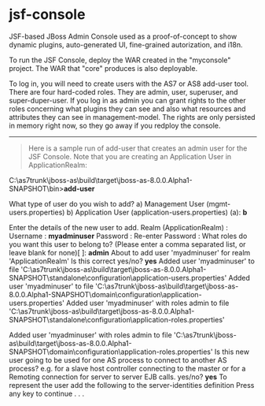 jsf-console
===========

JSF-based JBoss Admin Console used as a proof-of-concept to show dynamic plugins, auto-generated UI, fine-grained autorization, and i18n.

To run the JSF Console, deploy the WAR created in the "myconsole" project.  The WAR that "core" produces is also deployable.

To log in, you will need to create users with the AS7 or AS8 add-user tool.  There are four hard-coded roles.  They are admin, user, superuser, and super-duper-user.  If you log in as admin you can grant rights to the other roles concerning what plugins they can see and also what resources and attributes they can see in management-model. The rights are only persisted in memory right now, so they go away if you redploy the console.

---
>Here is a sample run of add-user that creates an admin user for the JSF Console.  Note that you are creating an Application User in ApplicationRealm:

C:\as7trunk\jboss-as\build\target\jboss-as-8.0.0.Alpha1-SNAPSHOT\bin>__add-user__

What type of user do you wish to add?
 a) Management User (mgmt-users.properties)
 b) Application User (application-users.properties)
(a): __b__

Enter the details of the new user to add.
Realm (ApplicationRealm) :
Username : __myadminuser__
Password :
Re-enter Password :
What roles do you want this user to belong to? (Please enter a comma
separated list, or leave blank for none)[  ]: __admin__
About to add user 'myadminuser' for realm 'ApplicationRealm'
Is this correct yes/no? __yes__
Added user 'myadminuser' to file
'C:\as7trunk\jboss-as\build\target\jboss-as-8.0.0.Alpha1-SNAPSHOT\standalone\configuration\application-users.properties'
Added user 'myadminuser' to file
'C:\as7trunk\jboss-as\build\target\jboss-as-8.0.0.Alpha1-SNAPSHOT\domain\configuration\application-users.properties'
Added user 'myadminuser' with roles admin to file
'C:\as7trunk\jboss-as\build\target\jboss-as-8.0.0.Alpha1-SNAPSHOT\standalone\configuration\application-roles.properties'

Added user 'myadminuser' with roles admin to file
'C:\as7trunk\jboss-as\build\target\jboss-as-8.0.0.Alpha1-SNAPSHOT\domain\configuration\application-roles.properties'
Is this new user going to be used for one AS process to connect to
another AS process?
e.g. for a slave host controller connecting to the master or for a
Remoting connection for server to server EJB calls.
yes/no? __yes__
To represent the user add the following to the server-identities
definition <secret value="ITFwYXNzd29yZA==" />
Press any key to continue . . .